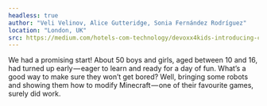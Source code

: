 ```yaml
---
headless: true
author: "Veli Velinov, Alice Gutteridge, Sonia Fernández Rodríguez"
location: "London, UK"
src: https://medium.com/hotels-com-technology/devoxx4kids-introducing-children-to-technology-778d65bb77 
---
```

We had a promising start! About 50 boys and girls, aged between 10 and 16, had turned up early — eager to learn and ready for a day of fun. What’s a good way to make sure they won’t get bored? Well, bringing some robots and showing them how to modify Minecraft — one of their favourite games, surely did work. 